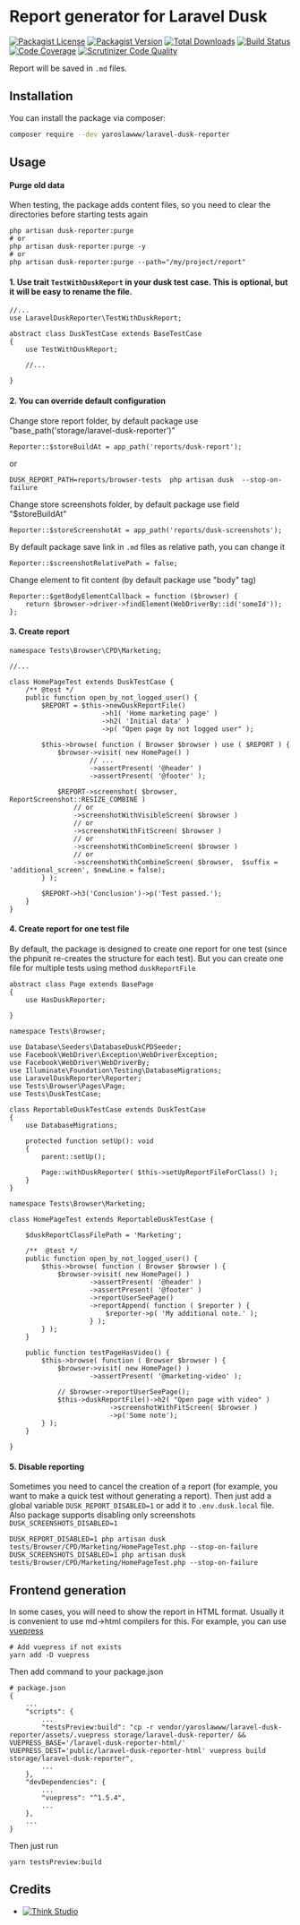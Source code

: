 # Report generator for Laravel Dusk

[![Packagist License](https://img.shields.io/packagist/l/yaroslawww/laravel-dusk-reporter?color=%234dc71f)](https://github.com/yaroslawww/laravel-dusk-reporter/blob/master/LICENSE.md)
[![Packagist Version](https://img.shields.io/packagist/v/yaroslawww/laravel-dusk-reporter)](https://packagist.org/packages/yaroslawww/laravel-dusk-reporter)
[![Total Downloads](https://img.shields.io/packagist/dt/yaroslawww/laravel-dusk-reporter)](https://packagist.org/packages/yaroslawww/laravel-dusk-reporter)
[![Build Status](https://scrutinizer-ci.com/g/yaroslawww/laravel-dusk-reporter/badges/build.png?b=master)](https://scrutinizer-ci.com/g/yaroslawww/laravel-dusk-reporter/build-status/master)
[![Code Coverage](https://scrutinizer-ci.com/g/yaroslawww/laravel-dusk-reporter/badges/coverage.png?b=master)](https://scrutinizer-ci.com/g/yaroslawww/laravel-dusk-reporter/?branch=master)
[![Scrutinizer Code Quality](https://scrutinizer-ci.com/g/yaroslawww/laravel-dusk-reporter/badges/quality-score.png?b=master)](https://scrutinizer-ci.com/g/yaroslawww/laravel-dusk-reporter/?branch=master)

Report will be saved in `.md` files.

## Installation

You can install the package via composer:

```bash
composer require --dev yaroslawww/laravel-dusk-reporter
```

## Usage

#### Purge old data

When testing, the package adds content files, so you need to clear the directories before starting tests again

```shell
php artisan dusk-reporter:purge
# or
php artisan dusk-reporter:purge -y
# or
php artisan dusk-reporter:purge --path="/my/project/report"
```

#### 1. Use trait `TestWithDuskReport` in your dusk test case. This is optional, but it will be easy to rename the file.

```injectablephp
//...
use LaravelDuskReporter\TestWithDuskReport;

abstract class DuskTestCase extends BaseTestCase
{
    use TestWithDuskReport;
    
    //...
    
}
```

#### 2. You can override default configuration

Change store report folder, by default package use "base_path('storage/laravel-dusk-reporter')"

```injectablephp
Reporter::$storeBuildAt = app_path('reports/dusk-report');
```

or

```shell
DUSK_REPORT_PATH=reports/browser-tests  php artisan dusk  --stop-on-failure
```

Change store screenshots folder, by default package use field "$storeBuildAt"

```injectablephp
Reporter::$storeScreenshotAt = app_path('reports/dusk-screenshots');
```

By default package save link in `.md` files as relative path, you can change it

```injectablephp
Reporter::$screenshotRelativePath = false;
```

Change element to fit content (by default package use "body" tag)

```injectablephp
Reporter::$getBodyElementCallback = function ($browser) {
    return $browser->driver->findElement(WebDriverBy::id('someId'));
};
```

#### 3. Create report

```injectablephp
namespace Tests\Browser\CPD\Marketing;

//...

class HomePageTest extends DuskTestCase {
    /** @test */
    public function open_by_not_logged_user() {
        $REPORT = $this->newDuskReportFile()
                       ->h1( 'Home marketing page' )
                       ->h2( 'Initial data' )
                       ->p( "Open page by not logged user" );
    
        $this->browse( function ( Browser $browser ) use ( $REPORT ) {
            $browser->visit( new HomePage() )
                    // ...
                    ->assertPresent( '@header' )
                    ->assertPresent( '@footer' );
    
            $REPORT->screenshot( $browser, ReportScreenshot::RESIZE_COMBINE )
                // or
                ->screenshotWithVisibleScreen( $browser )
                // or
                ->screenshotWithFitScreen( $browser )
                // or
                ->screenshotWithCombineScreen( $browser )
                // or
                ->screenshotWithCombineScreen( $browser,  $suffix = 'additional_screen', $newLine = false);
        } );
        
        $REPORT->h3('Conclusion')->p('Test passed.');
    }
}
```

#### 4. Create report for one test file

By default, the package is designed to create one report for one test (since the phpunit re-creates the structure for
each test). But you can create one file for multiple tests using method `duskReportFile`

```injectablephp
abstract class Page extends BasePage
{
    use HasDuskReporter;

}
```

```injectablephp
namespace Tests\Browser;

use Database\Seeders\DatabaseDuskCPDSeeder;
use Facebook\WebDriver\Exception\WebDriverException;
use Facebook\WebDriver\WebDriverBy;
use Illuminate\Foundation\Testing\DatabaseMigrations;
use LaravelDuskReporter\Reporter;
use Tests\Browser\Pages\Page;
use Tests\DuskTestCase;

class ReportableDuskTestCase extends DuskTestCase
{
    use DatabaseMigrations;

    protected function setUp(): void
    {
        parent::setUp();

        Page::withDuskReporter( $this->setUpReportFileForClass() );
    }
}
```

```injectablephp
namespace Tests\Browser\Marketing;

class HomePageTest extends ReportableDuskTestCase {

    $duskReportClassFilePath = 'Marketing';

    /**  @test */
    public function open_by_not_logged_user() {
        $this->browse( function ( Browser $browser ) {
            $browser->visit( new HomePage() )
                    ->assertPresent( '@header' )
                    ->assertPresent( '@footer' )
                    ->reportUserSeePage()
                    ->reportAppend( function ( $reporter ) {
                        $reporter->p( 'My additional note.' );
                    } );
        } );
    }

    public function testPageHasVideo() {
        $this->browse( function ( Browser $browser ) {
            $browser->visit( new HomePage() )
                    ->assertPresent( '@marketing-video' );

            // $browser->reportUserSeePage();
            $this->duskReportFile()->h2( "Open page with video" )
                         ->screenshotWithFitScreen( $browser )
                         ->p('Some note');
        } );
    }

}
```

#### 5. Disable reporting

Sometimes you need to cancel the creation of a report (for example, you want to make a quick test without generating a
report). Then just add a global variable `DUSK_REPORT_DISABLED=1` or add it to `.env.dusk.local` file. Also package
supports disabling only screenshots `DUSK_SCREENSHOTS_DISABLED=1`

```shell
DUSK_REPORT_DISABLED=1 php artisan dusk tests/Browser/CPD/Marketing/HomePageTest.php --stop-on-failure
DUSK_SCREENSHOTS_DISABLED=1 php artisan dusk tests/Browser/CPD/Marketing/HomePageTest.php --stop-on-failure
```

## Frontend generation

In some cases, you will need to show the report in HTML format. Usually it is convenient to use md->html compilers for
this. For example, you can use [vuepress](https://vuepress.vuejs.org/)

```shell
# Add vuepress if not exists
yarn add -D vuepress
```

Then add command to your package.json

```
# package.json
{
    ...
    "scripts": {
        ...
        "testsPreview:build": "cp -r vendor/yaroslawww/laravel-dusk-reporter/assets/.vuepress storage/laravel-dusk-reporter/ && VUEPRESS_BASE='/laravel-dusk-reporter-html/' VUEPRESS_DEST='public/laravel-dusk-reporter-html' vuepress build storage/laravel-dusk-reporter",
        ...
    },
    "devDependencies": {
        ...
        "vuepress": "^1.5.4",
        ...
    },
    ...
}

```

Then just run

```shell
yarn testsPreview:build
```

## Credits

- [![Think Studio](https://yaroslawww.github.io/images/sponsors/packages/logo-think-studio.png)](https://think.studio/)

